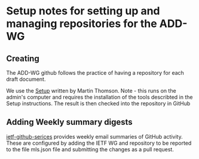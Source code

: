 # Setup notes for setting up and managing repositories for the ADD-WG

## Creating 

The ADD-WG github follows the practice of having a repository for each draft document.   

We use the [Setup](https://github.com/martinthomson/i-d-template/blob/master/doc/SETUP.md) written by Martin Thomson.    Note - this runs on the admin's computer and 
requires the installation of the tools describted in the Setup instructions.  The result is then checked into the repository in GitHub

## Adding Weekly summary digests

[ietf-github-serices](https://github.com/ietf-github-services) provides weekly email summaries of GitHub activity.   These are configured by adding the IETF WG 
and repository to be reported to the file mls.json file and submitting the changes as a pull request.

